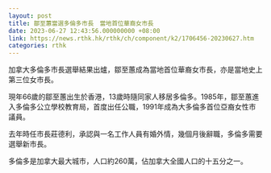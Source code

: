 ```yaml
---
layout: post
title: 鄒至蕙當選多倫多市長　當地首位華裔女市長
date: 2023-06-27 12:43:56.000000000 +08:00
link: https://news.rthk.hk/rthk/ch/component/k2/1706456-20230627.htm
categories: rthk
---
```


加拿大多倫多市長選舉結果出爐，鄒至蕙成為當地首位華裔女市長，亦是當地史上第三位女市長。

現年66歲的鄒至蕙出生於香港，13歲時隨同家人移居多倫多。1985年，鄒至蕙進入多倫多公立學校教育局，首度出任公職，1991年成為大多倫多首位亞裔女性市議員。

去年時任市長莊德利，承認與一名工作人員有婚外情，幾個月後辭職，多倫多需要選舉新市長。

多倫多是加拿大最大城市，人口約260萬，佔加拿大全國人口的十五分之一。
